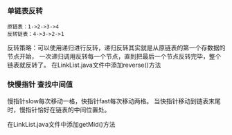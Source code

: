 ### 单链表反转

    原链表：1->2->3->4
    反转链表：4->3->2->1

反转策略：可以使用递归进行反转，递归反转其实就是从原链表的第一个存数据的节点开始，
        一次递归调用反转每一个节点，直到把最后一个节点反转完毕，整个链表就反转了。
在LinkList.java文件中添加reverse()方法

### 快慢指针 查找中间值

慢指针slow每次移动一格，快指针fast每次移动两格。
当快指针移动到链表末尾时，慢指针恰好在链表的中间位置处。

在LinkList.java文件中添加getMid()方法